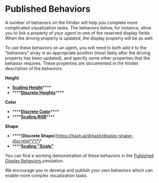 # Published Behaviors

A number of behaviors on the hIndex will help you complete more complicated visualization tasks. The behaviors below, for instance, allow you to link a property of your agent to one of the reserved display fields. When the driving property is updated, the display property will be as well. 

To use these behaviors on an agent, you will need to both add it to the "behaviors" array in an appropriate position \(most likely after the driving property has been updated\), and specify some other properties that the behavior requires. These properties are documented in the hIndex description of the behaviors.

**Height**

* [**Scaling Height**](https://hash.ai/@hash/display-height-scale)\*\*\*\*
* \*\*\*\*[**Discrete Heights**](https://hash.ai/@hash/display-height-discrete)\*\*\*\*

**Color**

* \*\*\*\*[**Discrete Color**](https://hash.ai/@hash/display-color-discrete)\*\*\*\*
* \*\*\*\*[**Scaling RGB**](https://hash.ai/@hash/display-rgb-scale)\*\*\*\*

**Shape**

* \*\*\*\*[**Discrete Shape**](https://hash.ai/@hash/display-shape-discrete\*\*\*\*
* \*\*\*\*[**Scaling "Scale"**](https://hash.ai/@hash/display-scale-scaling)

You can find a working demonstration of these behaviors in the [Published Display Behaviors ](https://hash.ai/@hash/published-display-behaviors)simulation.

We encourage you to develop and publish your own behaviors which can enable more complex visualization tasks. 

